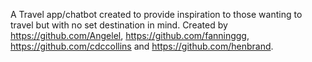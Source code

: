 A Travel app/chatbot created to provide inspiration to those wanting to travel but with no set destination in mind. Created by https://github.com/Angelel, https://github.com/fanninggg, https://github.com/cdccollins and https://github.com/henbrand.
